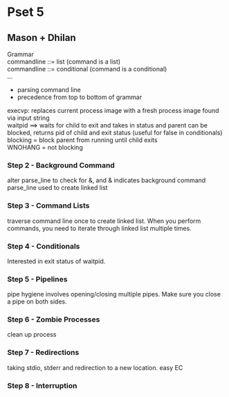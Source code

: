 # Pset 5
## Mason + Dhilan
Grammar  
commandline ::= list (command is a list)  
commandline ::= conditional (command is a conditional)  
...  

- parsing command line 
- precedence from top to bottom of grammar

execvp: replaces current process image with a fresh  process image found via input string  
waitpid ==> waits for child to exit and takes in status and parent can be blocked, returns pid of child and exit status (useful for false in conditionals)  
blocking = block parent from running until child exits  
WNOHANG = not blocking  

### Step 2 - Background Command
alter parse_line to check for &, and & indicates background command  
parse_line used to create linked list  

### Step 3 - Command Lists
traverse command line once to create linked list. When you perform commands, you need to iterate through linked list multiple times.  

### Step 4 - Conditionals
Interested in exit status of waitpid.

### Step 5 - Pipelines
pipe hygiene involves opening/closing multiple pipes. Make sure you close a pipe on both sides.

### Step 6 - Zombie Processes
clean up process

### Step 7 - Redirections
taking stdio, stderr and redirection to a new location. easy EC

### Step 8 - Interruption
